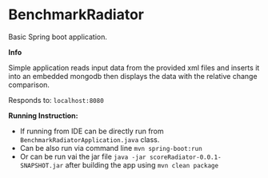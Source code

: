 # BenchmarkRadiator

Basic Spring boot application.

**Info**

Simple application reads input data from the provided xml files and inserts it into an embedded mongodb then displays the data with the relative change comparison.

Responds to: `localhost:8080  `

**Running Instruction:**
- If running from IDE can be directly run from `BenchmarkRadiatorApplication.java` class.
- Can be also run via command line `mvn spring-boot:run`
- Or can be run vai the jar file `java -jar scoreRadiator-0.0.1-SNAPSHOT.jar` after building the app using `mvn clean package`

